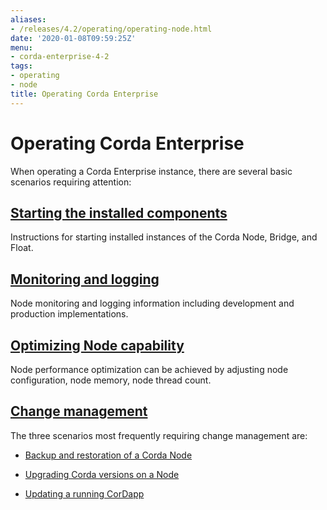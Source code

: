 ```yaml
---
aliases:
- /releases/4.2/operating/operating-node.html
date: '2020-01-08T09:59:25Z'
menu:
- corda-enterprise-4-2
tags:
- operating
- node
title: Operating Corda Enterprise
---
```



# Operating Corda Enterprise

When operating a Corda Enterprise instance, there are several basic scenarios requiring attention:


## [Starting the installed components](./starting-components.html)

Instructions for starting installed instances of the Corda Node, Bridge, and Float.


## [Monitoring and logging](./monitoring-logging.html)

Node monitoring and logging information including development and production implementations.


## [Optimizing Node capability](./optimizing.html)

Node performance optimization can be achieved by adjusting node configuration, node memory, node thread count.


## [Change management](./cm-backup.html)

The three scenarios most frequently requiring change management are:


* [Backup and restoration of a Corda Node](./cm-backup.html)


* [Upgrading Corda versions on a Node](./cm-upgrading-node.html)


* [Updating a running CorDapp](./cm-updating-cordapp.html)




